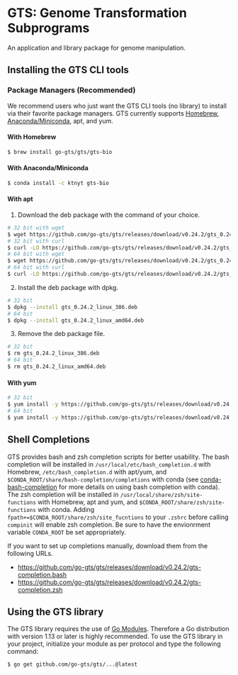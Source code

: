 # GTS: Genome Transformation Subprograms
An application and library package for genome manipulation.

## Installing the GTS CLI tools
### Package Managers (Recommended)
We recommend users who just want the GTS CLI tools (no library) to install via their favorite package managers.
GTS currently supports [Homebrew](https://brew.sh), [Anaconda/Miniconda](https://www.anaconda.com), apt, and yum.

#### With Homebrew
```sh
$ brew install go-gts/gts/gts-bio
```

#### With Anaconda/Miniconda
```sh
$ conda install -c ktnyt gts-bio
```

#### With apt
1. Download the deb package with the command of your choice.
```sh
# 32 bit with wget
$ wget https://github.com/go-gts/gts/releases/download/v0.24.2/gts_0.24.2_linux_386.deb
# 32 bit with curl
$ curl -LO https://github.com/go-gts/gts/releases/download/v0.24.2/gts_0.24.2_linux_386.deb
# 64 bit with wget
$ wget https://github.com/go-gts/gts/releases/download/v0.24.2/gts_0.24.2_linux_amd64.deb
# 64 bit with curl
$ curl -LO https://github.com/go-gts/gts/releases/download/v0.24.2/gts_0.24.2_linux_amd64.deb
```

2. Install the deb package with dpkg.
```sh
# 32 bit
$ dpkg --install gts_0.24.2_linux_386.deb
# 64 bit
$ dpkg --install gts_0.24.2_linux_amd64.deb
```

3. Remove the deb package file.
```sh
# 32 bit
$ rm gts_0.24.2_linux_386.deb
# 64 bit
$ rm gts_0.24.2_linux_amd64.deb
```

#### With yum
```sh
# 32 bit
$ yum install -y https://github.com/go-gts/gts/releases/download/v0.24.2/gts_0.24.2_linux_386.rpm
# 64 bit
$ yum install -y https://github.com/go-gts/gts/releases/download/v0.24.2/gts_0.24.2_linux_amd64.rpm
```

## Shell Completions
GTS provides bash and zsh completion scripts for better usability. The bash completion will be installed in `/usr/local/etc/bash_completion.d` with Homebrew, `/etc/bash_completion.d` with apt/yum, and `$CONDA_ROOT/share/bash-completion/completions` with conda (see [conda-bash-completion](https://github.com/tartansandal/conda-bash-completion) for more details on using bash completion with conda). The zsh completion will be installed in `/usr/local/share/zsh/site-functions` with Homebrew, apt and yum, and `$CONDA_ROOT/share/zsh/site-functions` with conda. Adding `fpath+=$CONDA_ROOT/share/zsh/site_fucntions` to your `.zshrc` before calling `compinit` will enable zsh completion. Be sure to have the envionrment variable `CONDA_ROOT` be set appropriately.

If you want to set up completions manually, download them from the following URLs.

- https://github.com/go-gts/gts/releases/download/v0.24.2/gts-completion.bash
- https://github.com/go-gts/gts/releases/download/v0.24.2/gts-completion.zsh

## Using the GTS library
The GTS library requires the use of [Go Modules](https://blog.golang.org/using-go-modules). Therefore a Go distribution with version 1.13 or later is highly recommended. To use the GTS library in your project, initialize your module as per protocol and type the following command:

```sh
$ go get github.com/go-gts/gts/...@latest
```
